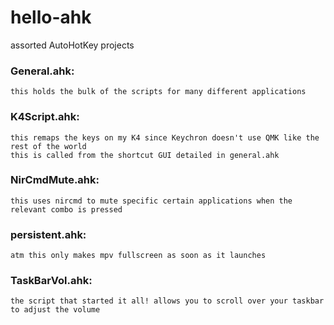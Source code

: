 # hello-ahk
 assorted AutoHotKey projects 

 ### General.ahk: 
    this holds the bulk of the scripts for many different applications 
 ### K4Script.ahk:
    this remaps the keys on my K4 since Keychron doesn't use QMK like the rest of the world 
    this is called from the shortcut GUI detailed in general.ahk
 ### NirCmdMute.ahk:
    this uses nircmd to mute specific certain applications when the relevant combo is pressed 
 ### persistent.ahk:
    atm this only makes mpv fullscreen as soon as it launches 
 ### TaskBarVol.ahk:
    the script that started it all! allows you to scroll over your taskbar to adjust the volume 